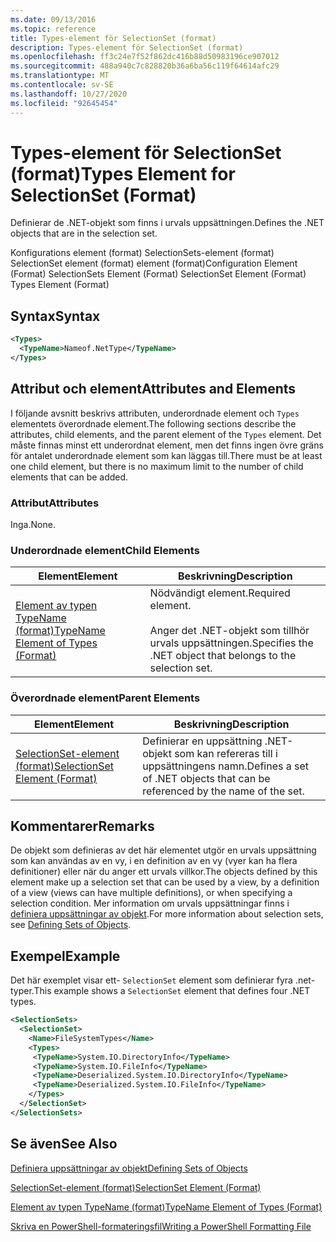 ```yaml
---
ms.date: 09/13/2016
ms.topic: reference
title: Types-element för SelectionSet (format)
description: Types-element för SelectionSet (format)
ms.openlocfilehash: ff3c24e7f52f862dc416b88d50983196ce907012
ms.sourcegitcommit: 488a940c7c828820b36a6ba56c119f64614afc29
ms.translationtype: MT
ms.contentlocale: sv-SE
ms.lasthandoff: 10/27/2020
ms.locfileid: "92645454"
---
```

# <a name="types-element-for-selectionset-format"></a><span data-ttu-id="f616d-103">Types-element för SelectionSet (format)</span><span class="sxs-lookup"><span data-stu-id="f616d-103">Types Element for SelectionSet (Format)</span></span>

<span data-ttu-id="f616d-104">Definierar de .NET-objekt som finns i urvals uppsättningen.</span><span class="sxs-lookup"><span data-stu-id="f616d-104">Defines the .NET objects that are in the selection set.</span></span>

<span data-ttu-id="f616d-105">Konfigurations element (format) SelectionSets-element (format) SelectionSet element (format) element (format)</span><span class="sxs-lookup"><span data-stu-id="f616d-105">Configuration Element (Format) SelectionSets Element (Format) SelectionSet Element (Format) Types Element (Format)</span></span>

## <a name="syntax"></a><span data-ttu-id="f616d-106">Syntax</span><span class="sxs-lookup"><span data-stu-id="f616d-106">Syntax</span></span>

```xml
<Types>
  <TypeName>Nameof.NetType</TypeName>
</Types>

```

## <a name="attributes-and-elements"></a><span data-ttu-id="f616d-107">Attribut och element</span><span class="sxs-lookup"><span data-stu-id="f616d-107">Attributes and Elements</span></span>

<span data-ttu-id="f616d-108">I följande avsnitt beskrivs attributen, underordnade element och `Types` elementets överordnade element.</span><span class="sxs-lookup"><span data-stu-id="f616d-108">The following sections describe the attributes, child elements, and the parent element of the `Types` element.</span></span> <span data-ttu-id="f616d-109">Det måste finnas minst ett underordnat element, men det finns ingen övre gräns för antalet underordnade element som kan läggas till.</span><span class="sxs-lookup"><span data-stu-id="f616d-109">There must be at least one child element, but there is no maximum limit to the number of child elements that can be added.</span></span>

### <a name="attributes"></a><span data-ttu-id="f616d-110">Attribut</span><span class="sxs-lookup"><span data-stu-id="f616d-110">Attributes</span></span>

<span data-ttu-id="f616d-111">Inga.</span><span class="sxs-lookup"><span data-stu-id="f616d-111">None.</span></span>

### <a name="child-elements"></a><span data-ttu-id="f616d-112">Underordnade element</span><span class="sxs-lookup"><span data-stu-id="f616d-112">Child Elements</span></span>

|<span data-ttu-id="f616d-113">Element</span><span class="sxs-lookup"><span data-stu-id="f616d-113">Element</span></span>|<span data-ttu-id="f616d-114">Beskrivning</span><span class="sxs-lookup"><span data-stu-id="f616d-114">Description</span></span>|
|-------------|-----------------|
|[<span data-ttu-id="f616d-115">Element av typen TypeName (format)</span><span class="sxs-lookup"><span data-stu-id="f616d-115">TypeName Element of Types (Format)</span></span>](./typename-element-for-types-format.md)|<span data-ttu-id="f616d-116">Nödvändigt element.</span><span class="sxs-lookup"><span data-stu-id="f616d-116">Required element.</span></span><br /><br /> <span data-ttu-id="f616d-117">Anger det .NET-objekt som tillhör urvals uppsättningen.</span><span class="sxs-lookup"><span data-stu-id="f616d-117">Specifies the .NET object that belongs to the selection set.</span></span>|

### <a name="parent-elements"></a><span data-ttu-id="f616d-118">Överordnade element</span><span class="sxs-lookup"><span data-stu-id="f616d-118">Parent Elements</span></span>

|<span data-ttu-id="f616d-119">Element</span><span class="sxs-lookup"><span data-stu-id="f616d-119">Element</span></span>|<span data-ttu-id="f616d-120">Beskrivning</span><span class="sxs-lookup"><span data-stu-id="f616d-120">Description</span></span>|
|-------------|-----------------|
|[<span data-ttu-id="f616d-121">SelectionSet-element (format)</span><span class="sxs-lookup"><span data-stu-id="f616d-121">SelectionSet Element (Format)</span></span>](./selectionset-element-format.md)|<span data-ttu-id="f616d-122">Definierar en uppsättning .NET-objekt som kan refereras till i uppsättningens namn.</span><span class="sxs-lookup"><span data-stu-id="f616d-122">Defines a set of .NET objects that can be referenced by the name of the set.</span></span>|

## <a name="remarks"></a><span data-ttu-id="f616d-123">Kommentarer</span><span class="sxs-lookup"><span data-stu-id="f616d-123">Remarks</span></span>

<span data-ttu-id="f616d-124">De objekt som definieras av det här elementet utgör en urvals uppsättning som kan användas av en vy, i en definition av en vy (vyer kan ha flera definitioner) eller när du anger ett urvals villkor.</span><span class="sxs-lookup"><span data-stu-id="f616d-124">The objects defined by this element make up a selection set that can be used by a view, by a definition of a view (views can have multiple definitions), or when specifying a selection condition.</span></span>  <span data-ttu-id="f616d-125">Mer information om urvals uppsättningar finns i [definiera uppsättningar av objekt](./defining-selection-sets.md).</span><span class="sxs-lookup"><span data-stu-id="f616d-125">For more information about selection sets, see [Defining Sets of Objects](./defining-selection-sets.md).</span></span>

## <a name="example"></a><span data-ttu-id="f616d-126">Exempel</span><span class="sxs-lookup"><span data-stu-id="f616d-126">Example</span></span>

<span data-ttu-id="f616d-127">Det här exemplet visar ett- `SelectionSet` element som definierar fyra .net-typer.</span><span class="sxs-lookup"><span data-stu-id="f616d-127">This example shows a `SelectionSet` element that defines four .NET types.</span></span>

```xml
<SelectionSets>
  <SelectionSet>
    <Name>FileSystemTypes</Name>
    <Types>
     <TypeName>System.IO.DirectoryInfo</TypeName>
     <TypeName>System.IO.FileInfo</TypeName>
     <TypeName>Deserialized.System.IO.DirectoryInfo</TypeName>
     <TypeName>Deserialized.System.IO.FileInfo</TypeName>
    </Types>
  </SelectionSet>
</SelectionSets>
```

## <a name="see-also"></a><span data-ttu-id="f616d-128">Se även</span><span class="sxs-lookup"><span data-stu-id="f616d-128">See Also</span></span>

[<span data-ttu-id="f616d-129">Definiera uppsättningar av objekt</span><span class="sxs-lookup"><span data-stu-id="f616d-129">Defining Sets of Objects</span></span>](./defining-selection-sets.md)

[<span data-ttu-id="f616d-130">SelectionSet-element (format)</span><span class="sxs-lookup"><span data-stu-id="f616d-130">SelectionSet Element (Format)</span></span>](./selectionset-element-format.md)

[<span data-ttu-id="f616d-131">Element av typen TypeName (format)</span><span class="sxs-lookup"><span data-stu-id="f616d-131">TypeName Element of Types (Format)</span></span>](./typename-element-for-types-format.md)

[<span data-ttu-id="f616d-132">Skriva en PowerShell-formateringsfil</span><span class="sxs-lookup"><span data-stu-id="f616d-132">Writing a PowerShell Formatting File</span></span>](./writing-a-powershell-formatting-file.md)
